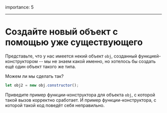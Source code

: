 importance: 5

---

# Создайте новый объект с помощью уже существующего

Представьте, что у нас имеется некий объект `obj`, созданный функцией-конструктором -- мы не знаем какой именно, но хотелось бы создать ещё один объект такого же типа.

Можем ли мы сделать так?

```js
let obj2 = new obj.constructor();
```

Приведите пример функции-конструктора для объекта `obj`, с которой такой вызов корректно сработает. И пример функции-конструктора, с которой такой код поведёт себя неправильно.
